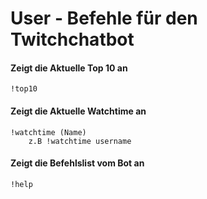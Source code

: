 # User - Befehle für den Twitchchatbot

#### Zeigt die Aktuelle Top 10 an 

```
!top10
```
#### Zeigt die Aktuelle Watchtime an 

```
!watchtime (Name)
    z.B !watchtime username
```
#### Zeigt die Befehlslist vom Bot an 

```
!help
```